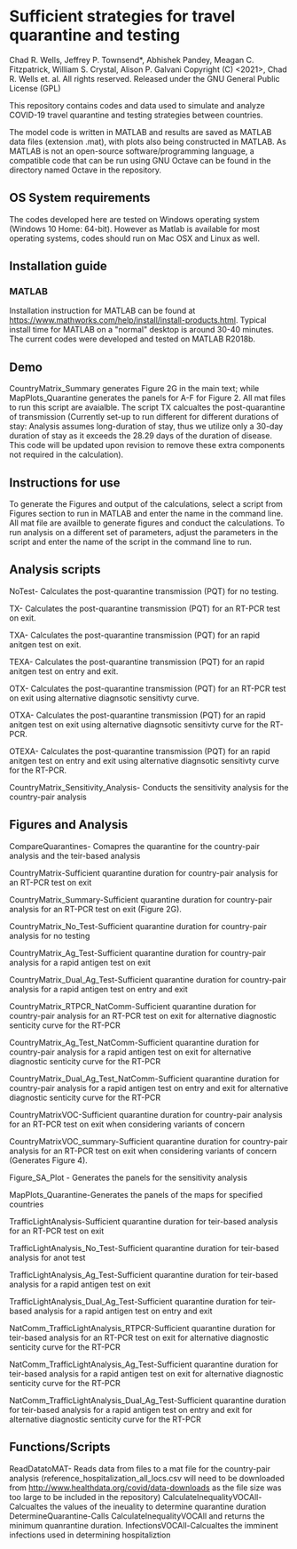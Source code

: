 # Sufficient strategies for travel quarantine and testing
Chad R. Wells, Jeffrey P. Townsend*, Abhishek Pandey, Meagan C. Fitzpatrick, William S. Crystal, Alison P. Galvani
Copyright (C) <2021>, Chad R. Wells et. al. All rights reserved. Released under the GNU General Public License (GPL)

This repository contains codes and data used to simulate and analyze COVID-19 travel quarantine and testing strategies between countries.

The model code is written in MATLAB and results are saved as MATLAB data files (extension .mat), with plots also being constructed in MATLAB. As MATLAB is not an open-source software/programming language, a compatible code that can be run using GNU Octave can be found in the directory named Octave in the repository.

## OS System requirements
The codes developed here are tested on Windows operating system (Windows 10 Home: 64-bit). However as Matlab is available for most operating systems, codes should run on Mac OSX and Linux as well.

## Installation guide
### MATLAB
Installation instruction for MATLAB can be found at https://www.mathworks.com/help/install/install-products.html. Typical install time for MATLAB on a "normal" desktop is around 30-40 minutes. The current codes were developed and tested on MATLAB R2018b.

## Demo
CountryMatrix_Summary generates Figure 2G in the main text; while MapPlots_Quarantine generates the panels for A-F for Figure 2. All mat files to run this script are avaialble. The script TX calcualtes the post-quarantine of transmission (Currently set-up to run different for different durations of stay: Analysis assumes long-duration of stay, thus we utilize only a 30-day duration of stay as it exceeds the 28.29 days of the duration of disease. This code will be updated upon revision to remove these extra components not required in the calculation).

## Instructions for use
To generate the Figures and output of the calculations, select a script from Figures section to run in MATLAB and enter the name in the command line. All mat file are availble to generate figures and conduct the calculations. To run analysis on a different set of parameters, adjust the parameters in the script and enter the name of the script in the command line to run.

## Analysis scripts
NoTest- Calculates the post-quarantine transmission (PQT) for no testing.

TX- Calculates the post-quarantine transmission (PQT) for an RT-PCR test on exit.

TXA- Calculates the post-quarantine transmission (PQT) for an rapid anitgen test on exit.

TEXA- Calculates the post-quarantine transmission (PQT) for an rapid anitgen test on entry and exit.

OTX- Calculates the post-quarantine transmission (PQT) for an RT-PCR test on exit using alternative diagnsotic sensitivty curve.

OTXA- Calculates the post-quarantine transmission (PQT) for an rapid anitgen test on exit using alternative diagnsotic sensitivty curve for the RT-PCR.

OTEXA- Calculates the post-quarantine transmission (PQT) for an rapid anitgen test on entry and exit using alternative diagnsotic sensitivty curve for the RT-PCR.

CountryMatrix_Sensitivity_Analysis- Conducts the sensitivity analysis for the country-pair analysis

## Figures and Analysis
CompareQuarantines- Comapres the quarantine for the country-pair analysis and the teir-based analysis

CountryMatrix-Sufficient quarantine duration for country-pair analysis for an RT-PCR test on exit

CountryMatrix_Summary-Sufficient quarantine duration for country-pair analysis for an RT-PCR test on exit (Figure 2G).

CountryMatrix_No_Test-Sufficient quarantine duration for country-pair analysis for no testing

CountryMatrix_Ag_Test-Sufficient quarantine duration for country-pair analysis for a rapid antigen test on exit

CountryMatrix_Dual_Ag_Test-Sufficient quarantine duration for country-pair analysis for a rapid antigen test on entry and exit

CountryMatrix_RTPCR_NatComm-Sufficient quarantine duration for country-pair analysis for an RT-PCR test on exit for alternative diagnostic senticity curve for the RT-PCR

CountryMatrix_Ag_Test_NatComm-Sufficient quarantine duration for country-pair analysis for a rapid antigen test on exit for alternative diagnostic senticity curve for the RT-PCR

CountryMatrix_Dual_Ag_Test_NatComm-Sufficient quarantine duration for country-pair analysis for a rapid antigen test on entry and exit for alternative diagnostic senticity curve for the RT-PCR

CountryMatrixVOC-Sufficient quarantine duration for country-pair analysis for an RT-PCR test on exit when considering variants of concern

CountryMatrixVOC_summary-Sufficient quarantine duration for country-pair analysis for an RT-PCR test on exit when considering variants of concern (Generates Figure 4).

Figure_SA_Plot - Generates the panels for the sensitivity analysis

MapPlots_Quarantine-Generates the panels of the maps for specified countries

TrafficLightAnalysis-Sufficient quarantine duration for teir-based analysis for an RT-PCR test on exit

TrafficLightAnalysis_No_Test-Sufficient quarantine duration for teir-based analysis for anot test

TrafficLightAnalysis_Ag_Test-Sufficient quarantine duration for teir-based analysis for a rapid antigen test on exit

TrafficLightAnalysis_Dual_Ag_Test-Sufficient quarantine duration for teir-based analysis for a rapid antigen test on entry and exit

NatComm_TrafficLightAnalysis_RTPCR-Sufficient quarantine duration for teir-based analysis for an RT-PCR test on exit for alternative diagnostic senticity curve for the RT-PCR

NatComm_TrafficLightAnalysis_Ag_Test-Sufficient quarantine duration for teir-based analysis for a rapid antigen test on exit for alternative diagnostic senticity curve for the RT-PCR

NatComm_TrafficLightAnalysis_Dual_Ag_Test-Sufficient quarantine duration for teir-based analysis for a rapid antigen test on entry and exit for alternative diagnostic senticity curve for the RT-PCR

## Functions/Scripts
ReadDatatoMAT- Reads data from files to a mat file for the country-pair analysis (reference_hospitalization_all_locs.csv will need to be downloaded from http://www.healthdata.org/covid/data-downloads as the file size was too large to be included in the repository)
CalculateInequalityVOCAll-Calcualtes the values of the ineuality to determine quarantine duration
DetermineQuarantine-Calls CalculateInequalityVOCAll and returns the minimum quanrantine duration.
InfectionsVOCAll-Calcualtes the imminent infections used in determining hospitaliztion
